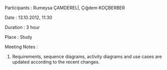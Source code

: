 Participants : Rumeysa ÇAMDERELİ, Çiğdem KOÇBERBER

Date : 13.10.2012, 11:30

Duration : 3 hour

Place : Study

Meeting Notes :

1) Requirements, sequence diagrams, activity diagrams and use cases are updated according to the recent changes.